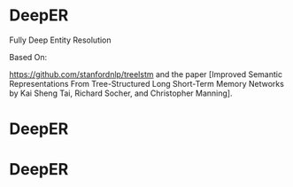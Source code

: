 # DeepER
Fully Deep Entity Resolution


Based On:

https://github.com/stanfordnlp/treelstm and the paper [Improved Semantic Representations From Tree-Structured Long Short-Term Memory Networks by Kai Sheng Tai, Richard Socher, and Christopher Manning].
# DeepER
# DeepER

